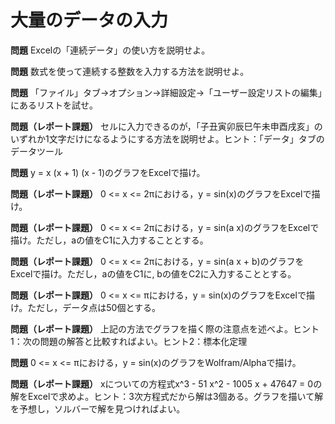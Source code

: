 # 大量のデータの入力

**問題** Excelの「連続データ」の使い方を説明せよ。

**問題** 数式を使って連続する整数を入力する方法を説明せよ。

**問題** 「ファイル」タブ→オプション→詳細設定→「ユーザー設定リストの編集」にあるリストを試せ。

**問題（レポート課題）** セルに入力できるのが，「子丑寅卯辰巳午未申酉戌亥」のいずれか1文字だけになるようにする方法を説明せよ。ヒント：「データ」タブのデータツール

**問題** y = x (x + 1) (x - 1)のグラフをExcelで描け。

**問題（レポート課題）** 0 <= x <= 2πにおける，y = sin(x)のグラフをExcelで描け。

**問題（レポート課題）** 0 <= x <= 2πにおける，y = sin(a x)のグラフをExcelで描け。ただし，aの値をC1に入力することとする。

**問題（レポート課題）** 0 <= x <= 2πにおける，y = sin(a x + b)のグラフをExcelで描け。ただし，aの値をC1に, bの値をC2に入力することとする。

**問題（レポート課題）** 0 <= x <= πにおける，y = sin(x)のグラフをExcelで描け。ただし，データ点は50個とする。

**問題（レポート課題）** 上記の方法でグラフを描く際の注意点を述べよ。ヒント1：次の問題の解答と比較すればよい。ヒント2：標本化定理

**問題** 0 <= x <= πにおける，y = sin(x)のグラフをWolfram/Alphaで描け。

**問題（レポート課題）** xについての方程式x^3 - 51 x^2 - 1005 x + 47647 = 0の解をExcelで求めよ。ヒント：3次方程式だから解は3個ある。グラフを描いて解を予想し，ソルバーで解を見つければよい。

